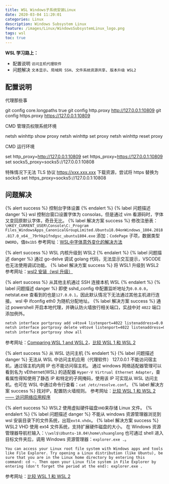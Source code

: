 ```yaml
---
title: WSL Windows子系统安装Linux
date: 2020-03-04 11:20:01
categories: Linux
description: Windows Subsystem Linux
feature: /images/Linux/WindowsSubsystemLinux_logo.png
tags: wsl
toc: true
---
```


**WSL 学习路上：**
* 配置说明
  `访问主机代理软件`
* 问题解决
  `文本显示`、`局域网 SSH`、`文件系统资源共享`、`版本升级 WSL2`

<!-- More -->

## 配置说明

代理那些事

[//]: # (借助 v2ray 下载墙外代码，端口号根据代理软件而定)

git config core.longpaths true
git config http.proxy http://127.0.0.1:10809
git config https.proxy https://127.0.0.1:10809

CMD 管理员权限系统环境

netsh winhttp show proxy
netsh winhttp set proxy
netsh winhttp reset proxy

CMD 运行环境

set http_proxy=http://127.0.0.1:10809
set https_proxy=https://127.0.0.1:10809
set socks5_proxy=socks5://127.0.0.1:10808

特殊情况下无法 TLS 协议 https://xxx.xxx.xxx 下载资源，尝试将 https 替换为 socks5
set https_proxy=socks5://127.0.0.1:10808


## 问题解决

[//]: # (控制台字体设置)
{% alert success %}
控制台字体设置
{% endalert %}
{% label 问题描述 danger %}
wsl 控制台窗口设置字体为 consolas，但是通过 vim 看源码时，字体又变回原默认字体，奇丑无比。
{% label 解决方案 success %}
修改注册表：`\HKEY_CURRENT_USER\Console\C:_Program Files_WindowsApps_CanonicalGroupLimited.Ubuntu18.04onWindows_1804.2018.817.0_x64__79rhkp1fndgsc_ubuntu1804.exe`
添加：`CodePage` 子项，数据类型`DWORD`，值`0x1b5`
参考网址：[WSL中字体意外变化的解决方法](https://blog.csdn.net/MobiuX/article/details/82194028)

[//]: # (go-delve 调试时不显示交互提示)
{% alert success %}
WSL 内核升级到 WSL2
{% endalert %}
{% label 问题描述 danger %}
通过 go-delve 调试 golang 代码，无法显示交互提示，VSCODE 也无法使用调试功能。
{% label 解决方案 success %}
将 WSL1 升级到 WSL2
参考网址：[wsl2 安装（wsl 升级）](https://docs.microsoft.com/en-us/windows/wsl/install-win10)

[//]: # (无法从其他主机访问本机 WSL)
{% alert success %}
从其他主机通过 SSH 连接本机 WSL
{% endalert %}
{% label 问题描述 danger %}
即使 sshd_config 中配置监听地址为`0.0.0.0`，netstat.exe 查看到的也是`127.0.0.1`，因此默认情况下无法通过其他主机进行连接。
wsl 中 ifconfig eth0 为随机分配地址。
{% label 解决方案 success %}
通过 powershell 开启本地代理，并确认防火墙放行相关端口，实战中对 `4022` 端口添加例外。
``` bash
netsh interface portproxy add v4tov4 listenport=4022 listenaddress=0.0.0.0 connectport=22 connectaddress=127.0.0.1
netsh interface portproxy delete v4tov4 listenport=4022 listenaddress=0.0.0.0
netsh interface portproxy show all
```
参考网址：[Comparing WSL 1 and WSL 2](https://docs.microsoft.com/en-us/windows/wsl/compare-versions)，[比较 WSL 1 和 WSL 2](https://docs.microsoft.com/zh-cn/windows/wsl/compare-versions)

[//]: # (从 WSL 访问主机)
{% alert success %}
从 WSL 访问主机
{% endalert %}
{% label 问题描述 danger %}
无法从 WSL 中访问主机应用（代理软件）
127.0.0.1 不能访问宿主机，通过宿主机内网 IP 也不能访问宿主机。
通过 windows 网络适配器管理可以看到名为 vEthernet(WSL) 的适配器 `Hyper-V Virtrual Ethernet Adapter`，查看属性得知使用了静态 IP 和特定的子网掩码，使用该 IP 可实现从 WSL 访问主机。也可在 WSL 中通过命令行查看：`cat /etc/resolve.conf`。
{% label 解决方案 success %}
找对IP，配置防火墙规则。
参考网址：[比较 WSL 1 和 WSL 2 —— 访问网络应用程序](https://docs.microsoft.com/zh-cn/windows/wsl/compare-versions)

[//]: # (Windows 资源管理器访问 WSL 文件系统)
{% alert success %}
WSL2 使用虚拟硬件磁盘`VHD`来存储 Linux 文件。
{% endalert %}
{% label 问题描述 danger %}
不能从 windows 资源管理器浏览到 wsl 安装目录下的文件系统，出现`ext4.vhdx`。
{% label 解决方案 success %}
WSL2 VHD 使用 ext4 文件系统，支持扩展硬件磁盘的大小。
在 Windows 资源管理器导航栏输入：`\\wsl$\Ubuntu-18.04\home\shuanglong`
也可通过 shell 进入目标文件夹后，调用 Windows 资源管理器：`explorer.exe .`。

    You can access your Linux root file system with Windows apps and tools like File Explorer. Try opening a Linux distribution (like Ubuntu), be sure that you are in the Linux home directory by entering this command: cd ~. Then open your Linux file system in File Explorer by entering (don't forget the period at the end): explorer.exe .

参考网址：[比较 WSL 1 和 WSL 2](https://docs.microsoft.com/zh-cn/windows/wsl/compare-versions)

